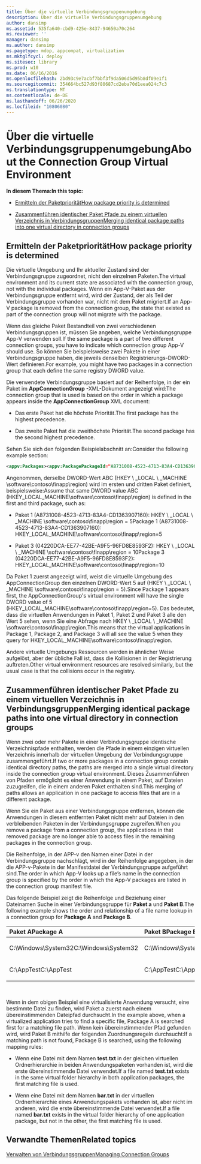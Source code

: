 ```yaml
---
title: Über die virtuelle Verbindungsgruppenumgebung
description: Über die virtuelle Verbindungsgruppenumgebung
author: dansimp
ms.assetid: 535fa640-cbd9-425e-8437-94650a70c264
ms.reviewer: ''
manager: dansimp
ms.author: dansimp
ms.pagetype: mdop, appcompat, virtualization
ms.mktglfcycl: deploy
ms.sitesec: library
ms.prod: w10
ms.date: 06/16/2016
ms.openlocfilehash: 2bd93c9e7acbf7bbf3f9da506d5d95b8df09e1f1
ms.sourcegitcommit: 354664bc527d93f80687cd2eba70d1eea024c7c3
ms.translationtype: MT
ms.contentlocale: de-DE
ms.lasthandoff: 06/26/2020
ms.locfileid: "10806080"
---
```

# <span data-ttu-id="6a9d3-103">Über die virtuelle Verbindungsgruppenumgebung</span><span class="sxs-lookup"><span data-stu-id="6a9d3-103">About the Connection Group Virtual Environment</span></span>


**<span data-ttu-id="6a9d3-104">In diesem Thema:</span><span class="sxs-lookup"><span data-stu-id="6a9d3-104">In this topic:</span></span>**

-   [<span data-ttu-id="6a9d3-105">Ermitteln der Paketpriorität</span><span class="sxs-lookup"><span data-stu-id="6a9d3-105">How package priority is determined</span></span>](#bkmk-pkg-priority-deter)

-   [<span data-ttu-id="6a9d3-106">Zusammenführen identischer Paket Pfade zu einem virtuellen Verzeichnis in Verbindungsgruppen</span><span class="sxs-lookup"><span data-stu-id="6a9d3-106">Merging identical package paths into one virtual directory in connection groups</span></span>](#bkmk-merged-root-ve-exp)

## <a href="" id="bkmk-pkg-priority-deter"></a><span data-ttu-id="6a9d3-107">Ermitteln der Paketpriorität</span><span class="sxs-lookup"><span data-stu-id="6a9d3-107">How package priority is determined</span></span>


<span data-ttu-id="6a9d3-108">Die virtuelle Umgebung und Ihr aktueller Zustand sind der Verbindungsgruppe zugeordnet, nicht den einzelnen Paketen.</span><span class="sxs-lookup"><span data-stu-id="6a9d3-108">The virtual environment and its current state are associated with the connection group, not with the individual packages.</span></span> <span data-ttu-id="6a9d3-109">Wenn ein App-V-Paket aus der Verbindungsgruppe entfernt wird, wird der Zustand, der als Teil der Verbindungsgruppe vorhanden war, nicht mit dem Paket migriert.</span><span class="sxs-lookup"><span data-stu-id="6a9d3-109">If an App-V package is removed from the connection group, the state that existed as part of the connection group will not migrate with the package.</span></span>

<span data-ttu-id="6a9d3-110">Wenn das gleiche Paket Bestandteil von zwei verschiedenen Verbindungsgruppen ist, müssen Sie angeben, welche Verbindungsgruppe App-V verwenden soll.</span><span class="sxs-lookup"><span data-stu-id="6a9d3-110">If the same package is a part of two different connection groups, you have to indicate which connection group App-V should use.</span></span> <span data-ttu-id="6a9d3-111">So können Sie beispielsweise zwei Pakete in einer Verbindungsgruppe haben, die jeweils denselben Registrierungs-DWORD-Wert definieren.</span><span class="sxs-lookup"><span data-stu-id="6a9d3-111">For example, you might have two packages in a connection group that each define the same registry DWORD value.</span></span>

<span data-ttu-id="6a9d3-112">Die verwendete Verbindungsgruppe basiert auf der Reihenfolge, in der ein Paket im **AppConnectionGroup** -XML-Dokument angezeigt wird:</span><span class="sxs-lookup"><span data-stu-id="6a9d3-112">The connection group that is used is based on the order in which a package appears inside the **AppConnectionGroup** XML document:</span></span>

-   <span data-ttu-id="6a9d3-113">Das erste Paket hat die höchste Priorität.</span><span class="sxs-lookup"><span data-stu-id="6a9d3-113">The first package has the highest precedence.</span></span>

-   <span data-ttu-id="6a9d3-114">Das zweite Paket hat die zweithöchste Priorität.</span><span class="sxs-lookup"><span data-stu-id="6a9d3-114">The second package has the second highest precedence.</span></span>

<span data-ttu-id="6a9d3-115">Sehen Sie sich den folgenden Beispielabschnitt an:</span><span class="sxs-lookup"><span data-stu-id="6a9d3-115">Consider the following example section:</span></span>

```xml
<appv:Packages><appv:PackagePackageId="A8731008-4523-4713-83A4-CD1363907160"VersionId="E889951B-7F30-418B-A69C-B37283BC0DB9"/><appv:PackagePackageId="1DC709C8-309F-4AB4-BD47-F75926D04276"VersionId="01F1943B-C778-40AD-BFAD-AC34A695DF3C"/><appv:PackagePackageId="04220DCA-EE77-42BE-A9F5-96FD8E8593F2"VersionId="E15EFFE9-043D-4C01-BC52-AD2BD1E8BAFA"/></appv:Packages>
```

<span data-ttu-id="6a9d3-116">Angenommen, derselbe DWORD-Wert ABC (HKEY \ _LOCAL \ _MACHINE \\software\\contoso\\finapp\\region) wird im ersten und dritten Paket definiert, beispielsweise:</span><span class="sxs-lookup"><span data-stu-id="6a9d3-116">Assume that same DWORD value ABC (HKEY\_LOCAL\_MACHINE\\software\\contoso\\finapp\\region) is defined in the first and third package, such as:</span></span>

-   <span data-ttu-id="6a9d3-117">Paket 1 (A8731008-4523-4713-83A4-CD1363907160): HKEY \ _LOCAL \ _MACHINE \\software\\contoso\\finapp\\region = 5</span><span class="sxs-lookup"><span data-stu-id="6a9d3-117">Package 1 (A8731008-4523-4713-83A4-CD1363907160): HKEY\_LOCAL\_MACHINE\\software\\contoso\\finapp\\region=5</span></span>

-   <span data-ttu-id="6a9d3-118">Paket 3 (04220DCA-EE77-42BE-A9F5-96FD8E8593F2): HKEY \ _LOCAL \ _MACHINE \\software\\contoso\\finapp\\region = 10</span><span class="sxs-lookup"><span data-stu-id="6a9d3-118">Package 3 (04220DCA-EE77-42BE-A9F5-96FD8E8593F2): HKEY\_LOCAL\_MACHINE\\software\\contoso\\finapp\\region=10</span></span>

<span data-ttu-id="6a9d3-119">Da Paket 1 zuerst angezeigt wird, weist die virtuelle Umgebung des AppConnectionGroup den einzelnen DWORD-Wert 5 auf (HKEY \ _LOCAL \ _MACHINE \\software\\contoso\\finapp\\region = 5).</span><span class="sxs-lookup"><span data-stu-id="6a9d3-119">Since Package 1 appears first, the AppConnectionGroup's virtual environment will have the single DWORD value of 5 (HKEY\_LOCAL\_MACHINE\\software\\contoso\\finapp\\region=5).</span></span> <span data-ttu-id="6a9d3-120">Das bedeutet, dass die virtuellen Anwendungen in Paket 1, Paket 2 und Paket 3 alle den Wert 5 sehen, wenn Sie eine Abfrage nach HKEY \ _LOCAL \ _MACHINE \\software\\contoso\\finapp\\region.</span><span class="sxs-lookup"><span data-stu-id="6a9d3-120">This means that the virtual applications in Package 1, Package 2, and Package 3 will all see the value 5 when they query for HKEY\_LOCAL\_MACHINE\\software\\contoso\\finapp\\region.</span></span>

<span data-ttu-id="6a9d3-121">Andere virtuelle Umgebungs Ressourcen werden in ähnlicher Weise aufgelöst, aber der übliche Fall ist, dass die Kollisionen in der Registrierung auftreten.</span><span class="sxs-lookup"><span data-stu-id="6a9d3-121">Other virtual environment resources are resolved similarly, but the usual case is that the collisions occur in the registry.</span></span>

## <a href="" id="bkmk-merged-root-ve-exp"></a><span data-ttu-id="6a9d3-122">Zusammenführen identischer Paket Pfade zu einem virtuellen Verzeichnis in Verbindungsgruppen</span><span class="sxs-lookup"><span data-stu-id="6a9d3-122">Merging identical package paths into one virtual directory in connection groups</span></span>


<span data-ttu-id="6a9d3-123">Wenn zwei oder mehr Pakete in einer Verbindungsgruppe identische Verzeichnispfade enthalten, werden die Pfade in einem einzigen virtuellen Verzeichnis innerhalb der virtuellen Umgebung der Verbindungsgruppe zusammengeführt.</span><span class="sxs-lookup"><span data-stu-id="6a9d3-123">If two or more packages in a connection group contain identical directory paths, the paths are merged into a single virtual directory inside the connection group virtual environment.</span></span> <span data-ttu-id="6a9d3-124">Dieses Zusammenführen von Pfaden ermöglicht es einer Anwendung in einem Paket, auf Dateien zuzugreifen, die in einem anderen Paket enthalten sind.</span><span class="sxs-lookup"><span data-stu-id="6a9d3-124">This merging of paths allows an application in one package to access files that are in a different package.</span></span>

<span data-ttu-id="6a9d3-125">Wenn Sie ein Paket aus einer Verbindungsgruppe entfernen, können die Anwendungen in diesem entfernten Paket nicht mehr auf Dateien in den verbleibenden Paketen in der Verbindungsgruppe zugreifen.</span><span class="sxs-lookup"><span data-stu-id="6a9d3-125">When you remove a package from a connection group, the applications in that removed package are no longer able to access files in the remaining packages in the connection group.</span></span>

<span data-ttu-id="6a9d3-126">Die Reihenfolge, in der APP-v den Namen einer Datei in der Verbindungsgruppe nachschlägt, wird in der Reihenfolge angegeben, in der die APP-v-Pakete in der Manifestdatei der Verbindungsgruppe aufgeführt sind.</span><span class="sxs-lookup"><span data-stu-id="6a9d3-126">The order in which App-V looks up a file’s name in the connection group is specified by the order in which the App-V packages are listed in the connection group manifest file.</span></span>

<span data-ttu-id="6a9d3-127">Das folgende Beispiel zeigt die Reihenfolge und Beziehung einer Dateinamen Suche in einer Verbindungsgruppe für **Paket a** und **Paket B**.</span><span class="sxs-lookup"><span data-stu-id="6a9d3-127">The following example shows the order and relationship of a file name lookup in a connection group for **Package A** and **Package B**.</span></span>

<table>
<colgroup>
<col width="50%" />
<col width="50%" />
</colgroup>
<thead>
<tr class="header">
<th align="left"><span data-ttu-id="6a9d3-128">Paket A</span><span class="sxs-lookup"><span data-stu-id="6a9d3-128">Package A</span></span></th>
<th align="left"><span data-ttu-id="6a9d3-129">Paket B</span><span class="sxs-lookup"><span data-stu-id="6a9d3-129">Package B</span></span></th>
</tr>
</thead>
<tbody>
<tr class="odd">
<td align="left"><p><span data-ttu-id="6a9d3-130">C:\Windows\System32</span><span class="sxs-lookup"><span data-stu-id="6a9d3-130">C:\Windows\System32</span></span></p></td>
<td align="left"><p><span data-ttu-id="6a9d3-131">C:\Windows\System32</span><span class="sxs-lookup"><span data-stu-id="6a9d3-131">C:\Windows\System32</span></span></p></td>
</tr>
<tr class="even">
<td align="left"><p><span data-ttu-id="6a9d3-132">C:\AppTest</span><span class="sxs-lookup"><span data-stu-id="6a9d3-132">C:\AppTest</span></span></p></td>
<td align="left"><p><span data-ttu-id="6a9d3-133">C:\AppTest</span><span class="sxs-lookup"><span data-stu-id="6a9d3-133">C:\AppTest</span></span></p></td>
</tr>
</tbody>
</table>

 

<span data-ttu-id="6a9d3-134">Wenn in dem obigen Beispiel eine virtualisierte Anwendung versucht, eine bestimmte Datei zu finden, wird Paket a zuerst nach einem übereinstimmenden Dateipfad durchsucht.</span><span class="sxs-lookup"><span data-stu-id="6a9d3-134">In the example above, when a virtualized application tries to find a specific file, Package A is searched first for a matching file path.</span></span> <span data-ttu-id="6a9d3-135">Wenn kein übereinstimmender Pfad gefunden wird, wird Paket B mithilfe der folgenden Zuordnungsregeln durchsucht:</span><span class="sxs-lookup"><span data-stu-id="6a9d3-135">If a matching path is not found, Package B is searched, using the following mapping rules:</span></span>

-   <span data-ttu-id="6a9d3-136">Wenn eine Datei mit dem Namen **test.txt** in der gleichen virtuellen Ordnerhierarchie in beiden Anwendungspaketen vorhanden ist, wird die erste übereinstimmende Datei verwendet.</span><span class="sxs-lookup"><span data-stu-id="6a9d3-136">If a file named **test.txt** exists in the same virtual folder hierarchy in both application packages, the first matching file is used.</span></span>

-   <span data-ttu-id="6a9d3-137">Wenn eine Datei mit dem Namen **bar.txt** in der virtuellen Ordnerhierarchie eines Anwendungspakets vorhanden ist, aber nicht im anderen, wird die erste übereinstimmende Datei verwendet.</span><span class="sxs-lookup"><span data-stu-id="6a9d3-137">If a file named **bar.txt** exists in the virtual folder hierarchy of one application package, but not in the other, the first matching file is used.</span></span>






## <span data-ttu-id="6a9d3-138">Verwandte Themen</span><span class="sxs-lookup"><span data-stu-id="6a9d3-138">Related topics</span></span>


[<span data-ttu-id="6a9d3-139">Verwalten von Verbindungsgruppen</span><span class="sxs-lookup"><span data-stu-id="6a9d3-139">Managing Connection Groups</span></span>](managing-connection-groups.md)

 

 





